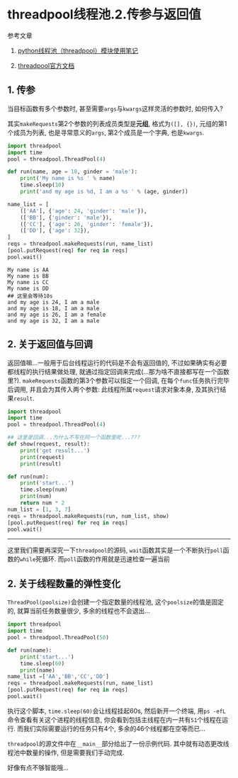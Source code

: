 # threadpool线程池.2.传参与返回值

参考文章

1. [python线程池（threadpool）模块使用笔记](http://www.cnblogs.com/xiaozi/p/6182990.html)

2. [threadpool官方文档](https://chrisarndt.de/projects/threadpool/api/)

## 1. 传参

当目标函数有多个参数时, 甚至需要`args`与`kwargs`这样灵活的参数时, 如何传入?

其实`makeRequests`第2个参数的列表成员类型是**元组**, 格式为`([], {})`, 元组的第1个成员为列表, 也是寻常意义的`args`, 第2个成员是一个字典, 也是`kwargs`.

```py
import threadpool
import time
pool = threadpool.ThreadPool(4)

def run(name, age = 18, ginder = 'male'):
    print('My name is %s ' % name)
    time.sleep(10)
    print('and my age is %d, I am a %s ' % (age, ginder))

name_list = [
    (['AA'], {'age': 24, 'ginder': 'male'}),
    (['BB'], {'ginder': 'male'}),
    (['CC'], {'age': 26, 'ginder': 'female'}),
    (['DD'], {'age': 32}),
]
reqs = threadpool.makeRequests(run, name_list)
[pool.putRequest(req) for req in reqs]
pool.wait()
```

```
My name is AA 
My name is BB 
My name is CC 
My name is DD 
## 这里会等待10s
and my age is 24, I am a male 
and my age is 18, I am a male 
and my age is 26, I am a female 
and my age is 32, I am a male 
```

## 2. 关于返回值与回调

返回值嘛...一般用于后台线程运行的代码是不会有返回值的, 不过如果确实有必要都线程的执行结果做处理, 就通过指定回调来完成(...那为啥不直接都写在一个函数里?). `makeRequests`函数的第3个参数可以指定一个回调, 在每个`func`任务执行完毕后调用, 并且会为其传入两个参数: 此线程所属`request`请求对象本身, 及其执行结果`result`. 

```py
import threadpool
import time
pool = threadpool.ThreadPool(4)

## 这里是回调...为什么不写在同一个函数里呢...???
def show(request, result):
    print('get result...')
    print(request)
    print(result)

def run(num):
    print('start...')
    time.sleep(num)
    print(num)
    return num * 2
num_list = [1, 3, 7]
reqs = threadpool.makeRequests(run, num_list, show)
[pool.putRequest(req) for req in reqs]
pool.wait()
```

------

这里我们需要再深究一下`threadpool`的源码, `wait`函数其实是一个不断执行`poll`函数的`while`死循环. 而`poll`函数的作用就是迅速检查一遍当前

## 2. 关于线程数量的弹性变化

`ThreadPool(poolsize)`会创建一个指定数量的线程池, 这个`poolsize`的值是固定的, 就算当前任务数量很少, 多余的线程也不会退出...

```py
import threadpool
import time
pool = threadpool.ThreadPool(50)

def run(name):
    print('start...')
    time.sleep(60)
    print(name)
name_list =['AA','BB','CC','DD']
reqs = threadpool.makeRequests(run, name_list)
[pool.putRequest(req) for req in reqs]
pool.wait()
```

执行这个脚本, `time.sleep(60)`会让线程挂起60s, 然后新开一个终端, 用`ps -efL`命令查看有关这个进程的线程信息, 你会看到包括主线程在内一共有`51`个线程在运行. 而我们实际需要运行的任务只有4个, 多余的46个线程都在空等而已...

`threadpool`的源文件中在`__main__`部分给出了一份示例代码. 其中就有动态更改线程池中数量的操作, 但是需要我们手动完成. 

好像有点不够智能哦...

